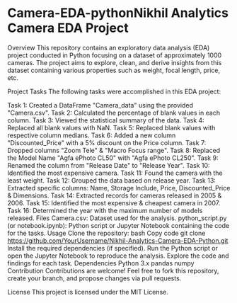 # Camera-EDA-pythonNikhil Analytics Camera EDA Project
Overview
This repository contains an exploratory data analysis (EDA) project conducted in Python focusing on a dataset of approximately 1000 cameras. The project aims to explore, clean, and derive insights from this dataset containing various properties such as weight, focal length, price, etc.

Project Tasks
The following tasks were accomplished in this EDA project:

Task 1: Created a DataFrame "Camera_data" using the provided "Camera.csv".
Task 2: Calculated the percentage of blank values in each column.
Task 3: Viewed the statistical summary of the data.
Task 4: Replaced all blank values with NaN.
Task 5: Replaced blank values with respective column medians.
Task 6: Added a new column "Discounted_Price" with a 5% discount on the Price column.
Task 7: Dropped columns "Zoom Tele" & "Macro Focus range".
Task 8: Replaced the Model Name "Agfa ePhoto CL50" with "Agfa ePhoto CL250".
Task 9: Renamed the column from "Release Date" to "Release Year".
Task 10: Identified the most expensive camera.
Task 11: Found the camera with the least weight.
Task 12: Grouped the data based on release year.
Task 13: Extracted specific columns: Name, Storage Include, Price, Discounted_Price & Dimensions.
Task 14: Extracted records for cameras released in 2005 & 2006.
Task 15: Identified the most expensive & cheapest camera in 2007.
Task 16: Determined the year with the maximum number of models released.
Files
Camera.csv: Dataset used for the analysis.
python_script.py (or notebook.ipynb): Python script or Jupyter Notebook containing the code for the tasks.
Usage
Clone the repository:
bash
Copy code
git clone https://github.com/YourUsername/Nikhil-Analytics-Camera-EDA-Python.git
Install the required dependencies (if specified).
Run the Python script or open the Jupyter Notebook to reproduce the analysis.
Explore the code and findings for each task.
Dependencies
Python 3.x
pandas
numpy
Contribution
Contributions are welcome! Feel free to fork this repository, create your branch, and propose changes via pull requests.

License
This project is licensed under the MIT License.
